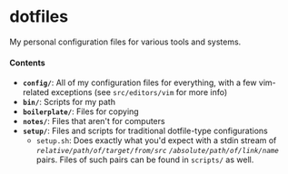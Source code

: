 dotfiles
========

My personal configuration files for various tools and systems.

#### Contents

*   **`config/`**: All of my configuration files for everything, with a few vim-related exceptions (see `src/editors/vim` for more info)
*   **`bin/`**: Scripts for my path
*   **`boilerplate/`**: Files for copying
*   **`notes/`**: Files that aren't for computers
*   **`setup/`**: Files and scripts for traditional dotfile-type configurations
    *   `setup.sh`: Does exactly what you'd expect with a stdin stream of *`relative/path/of/target/from/src`* *`/absolute/path/of/link/name`* pairs. Files of such pairs can be found in `scripts/` as well.
